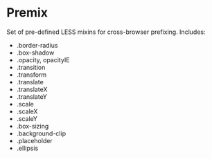 Premix
======

Set of pre-defined LESS mixins for cross-browser prefixing.
Includes:

- .border-radius
- .box-shadow
- .opacity, opacityIE
- .transition
- .transform
- .translate
- .translateX
- .translateY
- .scale
- .scaleX
- .scaleY
- .box-sizing
- .background-clip
- .placeholder
- .ellipsis
